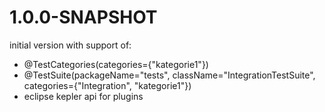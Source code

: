 1.0.0-SNAPSHOT
==============
initial version with support of:
* @TestCategories(categories={"kategorie1"})
* @TestSuite(packageName="tests", className="IntegrationTestSuite", categories={"Integration", "kategorie1"})
* eclipse kepler api for plugins
